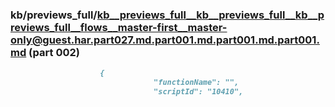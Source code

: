 ### kb/previews_full/kb__previews_full__kb__previews_full__kb__previews_full__flows__master-first__master-only@guest.har.part027.md.part001.md.part001.md.part001.md (part 002)

```md
                    {
                                "functionName": "",
                                "scriptId": "10410",
                          
```

```
